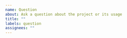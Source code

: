 ```yaml
---
name: Question
about: Ask a question about the project or its usage
title: ""
labels: question
assignees: ""
---
```


